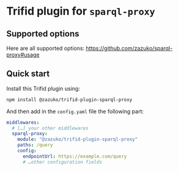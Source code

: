 # Trifid plugin for `sparql-proxy`

## Supported options

Here are all supported options: https://github.com/zazuko/sparql-proxy#usage

## Quick start

Install this Trifid plugin using:

```sh
npm install @zazuko/trifid-plugin-sparql-proxy
```

And then add in the `config.yaml` file the following part:

```yaml
middlewares:
  # […] your other middlewares
  sparql-proxy:
    module: "@zazuko/trifid-plugin-sparql-proxy"
    paths: /query
    config:
      endpointUrl: https://example.com/query
      # …other configuration fields
```
